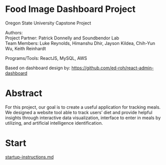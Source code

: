 # Food Image Dashboard Project

Oregon State University Capstone Project

Authors: <br/>
Project Partner: Patrick Donnelly and Soundbendor Lab <br />
Team Members: Luke Reynolds, Himanshu Dhir, Jayson Kildea, Chih-Yun Wu, Keith Reinhardt

Programs/Tools: 
ReactJS, MySQL, AWS

Based on dashboard design by: https://github.com/ed-roh/react-admin-dashboard

# Abstract

For this project, our goal is to create a useful application for tracking meals.  We designed a website tool able to track users’ diet and provide helpful insights through interactive data visualization, interface to enter in meals by utilizing, and artificial intelligence identification.


# Start

[startup-instructions.md](https://github.com/Soundbendor/food-image-dashboard/blob/main/startup-instructions.md)
